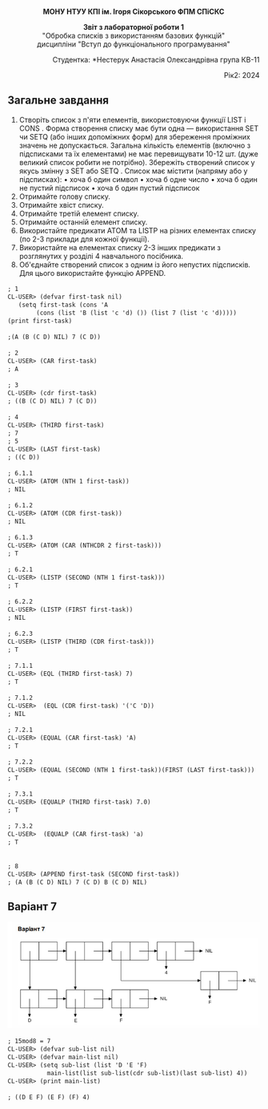 <p align="center"><b>МОНУ НТУУ КПІ ім. Ігоря Сікорського ФПМ СПіСКС</b></p>
<p align="center">
<b>Звіт з лабораторної роботи 1</b><br/>
"Обробка списків з використанням базових функцій"<br/>
дисципліни "Вступ до функціонального програмування"
</p>
<p align="right">Студентка: *Нестерук Анастасія Олександрівна група КВ-11<p>
<p align="right">Рік2: 2024<p>
	
## Загальне завдання
1.	Створіть список з п'яти елементів, використовуючи функції LIST і CONS . Форма створення списку має бути одна — використання SET чи SETQ (або інших допоміжних форм) для збереження проміжних значень не допускається. Загальна кількість елементів (включно з підсписками та їх елементами) не має перевищувати 10-12 шт. (дуже великий список робити не потрібно). Збережіть створений список у якусь змінну з SET або SETQ . Список має містити (напряму або у підсписках):
•	хоча б один символ
•	хоча б одне число
•	хоча б один не пустий підсписок
•	хоча б один пустий підсписок
2.	Отримайте голову списку.
3.	Отримайте хвіст списку.
4.	Отримайте третій елемент списку.
5.	Отримайте останній елемент списку.
6.	Використайте предикати ATOM та LISTP на різних елементах списку (по 2-3 приклади для кожної функції).
7.	Використайте на елементах списку 2-3 інших предикати з розглянутих у розділі 4 навчального посібника.
8.	Об'єднайте створений список з одним із його непустих підсписків. Для цього використайте функцію APPEND.

```
; 1
CL-USER> (defvar first-task nil)
   (setq first-task (cons 'A
		(cons (list 'B (list 'c 'd) ()) (list 7 (list 'c 'd)))))
(print first-task)

;(A (B (C D) NIL) 7 (C D))

; 2
CL-USER> (CAR first-task)
; A

; 3
CL-USER> (cdr first-task)
; ((B (C D) NIL) 7 (C D))

; 4
CL-USER> (THIRD first-task)
; 7
; 5
CL-USER> (LAST first-task)
; ((C D))

; 6.1.1
CL-USER> (ATOM (NTH 1 first-task))
; NIL

; 6.1.2
CL-USER> (ATOM (CDR first-task))
; NIL

; 6.1.3
CL-USER> (ATOM (CAR (NTHCDR 2 first-task)))
; T

; 6.2.1
CL-USER> (LISTP (SECOND (NTH 1 first-task)))
; T

; 6.2.2
CL-USER> (LISTP (FIRST first-task))
; NIL

; 6.2.3
CL-USER> (LISTP (THIRD (CDR first-task)))
; T

; 7.1.1
CL-USER> (EQL (THIRD first-task) 7)
; T

; 7.1.2
CL-USER>  (EQL (CDR first-task) '('C 'D))
; NIL

; 7.2.1
CL-USER> (EQUAL (CAR first-task) 'A)
; T

; 7.2.2
CL-USER> (EQUAL (SECOND (NTH 1 first-task))(FIRST (LAST first-task)))
; T

; 7.3.1
CL-USER> (EQUALP (THIRD first-task) 7.0)
; T

; 7.3.2
CL-USER>  (EQUALP (CAR first-task) 'a)
; T


; 8
CL-USER> (APPEND first-task (SECOND first-task))
; (A (B (C D) NIL) 7 (C D) B (C D) NIL)

```
## Варіант 7
<p align="center">
<img src="lab-1-variant-7.png">
</p>

```
; 15mod8 = 7
CL-USER> (defvar sub-list nil)
CL-USER> (defvar main-list nil)
CL-USER> (setq sub-list (list 'D 'E 'F) 
		   main-list(list sub-list(cdr sub-list)(last sub-list) 4))
CL-USER> (print main-list)

; ((D E F) (E F) (F) 4) 

```
 
